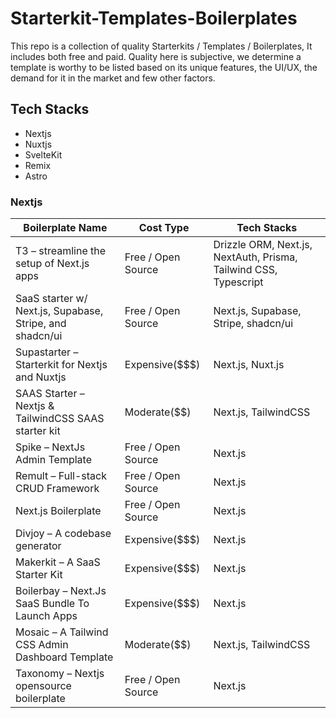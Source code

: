 
# Starterkit-Templates-Boilerplates
This repo is a collection of quality Starterkits / Templates / Boilerplates, It includes both free and paid.
Quality here is subjective, we determine a template is worthy to be listed based on its unique features, the UI/UX, the demand for it in the market and few other factors.

## Tech Stacks

 - Nextjs
 - Nuxtjs
 - SvelteKit
 - Remix
 - Astro

### Nextjs
| Boilerplate Name                                          | Cost Type            | Tech Stacks                |
|-----------------------------------------------------------|----------------------|----------------------------|
| T3 – streamline the setup of Next.js apps                 | Free / Open Source   | Drizzle ORM, Next.js, NextAuth, Prisma, Tailwind CSS, Typescript |
| SaaS starter w/ Next.js, Supabase, Stripe, and shadcn/ui  | Free / Open Source   | Next.js, Supabase, Stripe, shadcn/ui |
| Supastarter – Starterkit for Nextjs and Nuxtjs            | Expensive($$$)       | Next.js, Nuxt.js           |
| SAAS Starter – Nextjs & TailwindCSS SAAS starter kit      | Moderate($$)         | Next.js, TailwindCSS       |
| Spike – NextJs Admin Template                             | Free / Open Source   | Next.js                    |
| Remult – Full-stack CRUD Framework                        | Free / Open Source   | Next.js                    |
| Next.js Boilerplate                                       | Free / Open Source   | Next.js                    |
| Divjoy – A codebase generator                             | Expensive($$$)       | Next.js                    |
| Makerkit – A SaaS Starter Kit                             | Expensive($$$)       | Next.js                    |
| Boilerbay – Next.Js SaaS Bundle To Launch Apps            | Expensive($$$)       | Next.js                    |
| Mosaic – A Tailwind CSS Admin Dashboard Template          | Moderate($$)         | Next.js, TailwindCSS       |
| Taxonomy – Nextjs opensource boilerplate                  | Free / Open Source   | Next.js                    |
